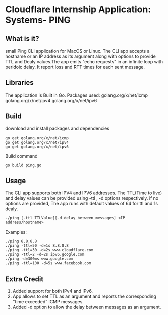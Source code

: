 # Cloudflare Internship Application: Systems- PING

## What is it?

small Ping CLI application for MacOS or Linux. The CLI app accepts a hostname or an IP address as its argument along with options to provide TTL and Dealy values.The app emits "echo requests" in an infinite loop with peridoic delay. It report loss and RTT times for each sent message.

## Libraries
The application is Built in Go. Packages used: golang.org/x/net/icmp golang.org/x/net/ipv4 golang.org/x/net/ipv6

## Build
download and install packages and dependencies
```
go get golang.org/x/net/icmp
go get golang.org/x/net/ipv4
go get golang.org/x/net/ipv6

```
Build command
```
go build ping.go

```
## Usage
The CLI app supports both IPV4 and IPV6 addresses. The TTL(Time to live) and delay values can be provided using -ttl , -d options respectively. if no options are provided, The app runs with default values of 64 for ttl and 1s dealy.   
```
./ping [-ttl TTLValue][-d delay_between_messages] <IP address/hostname>
```
Examples:
```
./ping 8.8.8.8
./ping -ttl=50 -d=1s 8.8.8.8
./ping -ttl=30 -d=2s www.cloudflare.com
./ping -ttl=2 -d=2s ipv6.google.com
./ping -d=300ms www.google.com
./ping -ttl=100 -d=5s www.facebook.com
```
## Extra Credit

1. Added support for both IPv4 and IPv6.
2. App allows to set TTL as an argument and reports the corresponding "time exceeded” ICMP messages.
3. Added -d option to allow the delay between messages as an argument.

